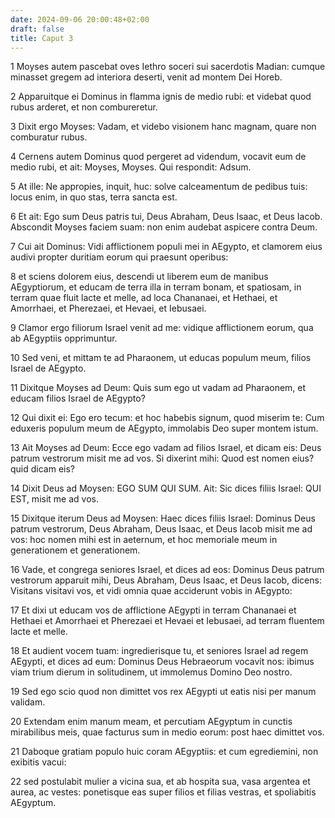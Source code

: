 ```yaml
---
date: 2024-09-06 20:00:48+02:00
draft: false
title: Caput 3
---
```





1 Moyses autem pascebat oves Iethro soceri sui sacerdotis Madian: cumque minasset gregem ad interiora deserti, venit ad montem Dei Horeb.

2 Apparuitque ei Dominus in flamma ignis de medio rubi: et videbat quod rubus arderet, et non combureretur.

3 Dixit ergo Moyses: Vadam, et videbo visionem hanc magnam, quare non comburatur rubus.

4 Cernens autem Dominus quod pergeret ad videndum, vocavit eum de medio rubi, et ait: Moyses, Moyses. Qui respondit: Adsum.

5 At ille: Ne appropies, inquit, huc: solve calceamentum de pedibus tuis: locus enim, in quo stas, terra sancta est.

6 Et ait: Ego sum Deus patris tui, Deus Abraham, Deus Isaac, et Deus Iacob. Abscondit Moyses faciem suam: non enim audebat aspicere contra Deum.

7 Cui ait Dominus: Vidi afflictionem populi mei in AEgypto, et clamorem eius audivi propter duritiam eorum qui praesunt operibus:

8 et sciens dolorem eius, descendi ut liberem eum de manibus AEgyptiorum, et educam de terra illa in terram bonam, et spatiosam, in terram quae fluit lacte et melle, ad loca Chananaei, et Hethaei, et Amorrhaei, et Pherezaei, et Hevaei, et Iebusaei.

9 Clamor ergo filiorum Israel venit ad me: vidique afflictionem eorum, qua ab AEgyptiis opprimuntur.

10 Sed veni, et mittam te ad Pharaonem, ut educas populum meum, filios Israel de AEgypto.

11 Dixitque Moyses ad Deum: Quis sum ego ut vadam ad Pharaonem, et educam filios Israel de AEgypto?

12 Qui dixit ei: Ego ero tecum: et hoc habebis signum, quod miserim te: Cum eduxeris populum meum de AEgypto, immolabis Deo super montem istum.

13 Ait Moyses ad Deum: Ecce ego vadam ad filios Israel, et dicam eis: Deus patrum vestrorum misit me ad vos. Si dixerint mihi: Quod est nomen eius? quid dicam eis?

14 Dixit Deus ad Moysen: EGO SUM QUI SUM. Ait: Sic dices filiis Israel: QUI EST, misit me ad vos.

15 Dixitque iterum Deus ad Moysen: Haec dices filiis Israel: Dominus Deus patrum vestrorum, Deus Abraham, Deus Isaac, et Deus Iacob misit me ad vos: hoc nomen mihi est in aeternum, et hoc memoriale meum in generationem et generationem.

16 Vade, et congrega seniores Israel, et dices ad eos: Dominus Deus patrum vestrorum apparuit mihi, Deus Abraham, Deus Isaac, et Deus Iacob, dicens: Visitans visitavi vos, et vidi omnia quae acciderunt vobis in AEgypto:

17 Et dixi ut educam vos de afflictione AEgypti in terram Chananaei et Hethaei et Amorrhaei et Pherezaei et Hevaei et Iebusaei, ad terram fluentem lacte et melle.

18 Et audient vocem tuam: ingredierisque tu, et seniores Israel ad regem AEgypti, et dices ad eum: Dominus Deus Hebraeorum vocavit nos: ibimus viam trium dierum in solitudinem, ut immolemus Domino Deo nostro.

19 Sed ego scio quod non dimittet vos rex AEgypti ut eatis nisi per manum validam.

20 Extendam enim manum meam, et percutiam AEgyptum in cunctis mirabilibus meis, quae facturus sum in medio eorum: post haec dimittet vos.

21 Daboque gratiam populo huic coram AEgyptiis: et cum egrediemini, non exibitis vacui:

22 sed postulabit mulier a vicina sua, et ab hospita sua, vasa argentea et aurea, ac vestes: ponetisque eas super filios et filias vestras, et spoliabitis AEgyptum.

